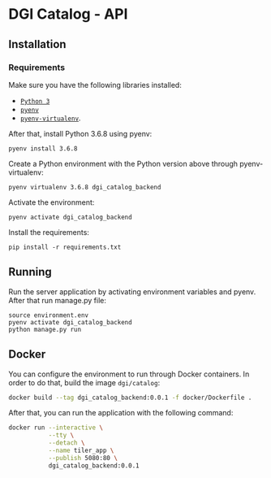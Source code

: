# DGI Catalog - API

## Installation

### Requirements

Make sure you have the following libraries installed:

- [`Python 3`](https://www.python.org/)
- [`pyenv`](https://github.com/pyenv/pyenv#basic-github-checkout)
- [`pyenv-virtualenv`](https://github.com/pyenv/pyenv-virtualenv#installing-as-a-pyenv-plugin).

After that, install Python 3.6.8 using pyenv:

```
pyenv install 3.6.8
```

Create a Python environment with the Python version above through pyenv-virtualenv:

```
pyenv virtualenv 3.6.8 dgi_catalog_backend
```

Activate the environment:

```
pyenv activate dgi_catalog_backend
```

Install the requirements:

```
pip install -r requirements.txt
```

## Running

Run the server application by activating environment variables and pyenv. After that run manage.py file:

```
source environment.env
pyenv activate dgi_catalog_backend
python manage.py run
```


## Docker

You can configure the environment to run through Docker containers. In order to do that, build the image `dgi/catalog`:

```bash
docker build --tag dgi_catalog_backend:0.0.1 -f docker/Dockerfile .
```

After that, you can run the application with  the following command:

```bash
docker run --interactive \
           --tty \
           --detach \
           --name tiler_app \
           --publish 5080:80 \
           dgi_catalog_backend:0.0.1
```
